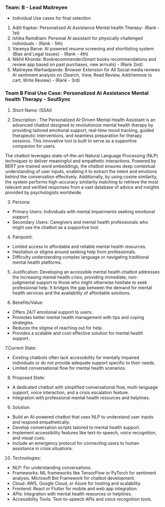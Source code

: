 ### Team: B - Lead Maitreyee
- Individual Use cases for final selection
1. Aditi Kapkar: Personalized AI Assistance Mental health Therapy- (Rank - 1st)
2. Ishika Ramdham: Personal AI assistant for physically challenged individuals - (Rank - 5th)
3. Varenya Barve: AI powered resume screening and shortlisting system (Bias and Legal Issues) - (Rank - 4th)
4. Nikhil Khonde: Bookrecommender(Smart books recommendations and review app based on past purchases, new arrivals) - (Rank 2nd)
5. Maitreyee Warhadpande: Browser Extension for All Social media reviews AI sentiment analysis on <Product Reviews> (Search, View, Read Review, Add/remove to cart, Write Review) - (Rank - 3rd)

### Team B Final Use Case: Personalized AI Assistance Mental health Therapy - SoulSync
1. Short Name: (SSAI)

2. Description : The Personalized AI-Driven Mental Health Assistant is an advanced chatbot designed to revolutionize mental health therapy by providing tailored emotional support, real-time mood tracking, guided therapeutic interventions, and seamless preparation for therapy sessions. This innovative tool is built to serve as a supportive companion for users.

The chatbot leverages state-of-the-art Natural Language Processing (NLP) techniques to deliver meaningful and empathetic interactions. Powered by BERT pre-trained word embeddings, the chatbot ensures deep contextual understanding of user inputs, enabling it to extract the intent and emotions behind the conversation effectively. Additionally, by using cosine similarity, the system performs high-accuracy similarity matching to retrieve the most relevant and verified responses from a vast database of advice and insights provided by psychologists worldwide.

3. Persona:
- Primary Users: Individuals with mental impairments seeking emotional support.  
- Secondary Users: Caregivers and mental health professionals who might use the chatbot as a supportive tool.

4. Painpoint:
- Limited access to affordable and reliable mental health resources.  
- Hesitation or stigma around seeking help from professionals.  
- Difficulty understanding complex language or navigating traditional mental health platforms.

5. Justification:
Developing an accessible mental health chatbot addresses the increasing mental health crisis, providing immediate, non-judgmental support to those who might otherwise hesitate to seek professional help. It bridges the gap between the demand for mental health services and the availability of affordable solutions.

6. Benefits/Value:
- Offers 24/7 emotional support to users.  
- Promotes better mental health management with tips and coping strategies.  
- Reduces the stigma of reaching out for help.  
- Provides a scalable and cost-effective solution for mental health support.

7.Current State:
- Existing chatbots often lack accessibility for mentally impaired individuals or do not provide adequate support specific to their needs.  
- Limited conversational flow for mental health scenarios.

8. Proposed State:
- A dedicated chatbot with simplified conversational flow, multi-language support, voice interaction, and a crisis escalation feature.  
- Integration with professional mental health resources and helplines.

9. Solution:
- Build an AI-powered chatbot that uses NLP to understand user inputs and respond empathetically.  
- Develop conversation scripts tailored to mental health support.  
- Implement accessibility features like text-to-speech, voice recognition, and visual cues.  
- Include an emergency protocol for connecting users to human assistance in crisis situations.

10. Technologies:
- NLP: For understanding conversations. 
- Frameworks: ML frameworks like TensorFlow or PyTorch for sentiment analysis. Microsoft Bot Framework for chatbot development.  
- Cloud: AWS, Google Cloud, or Azure for hosting and scalability.  
- Frontend: React or Flutter for mobile and web app integration.  
- APIs: Integration with mental health resources or helplines.  
- Accessibility Tools: Text-to-speech APIs and voice recognition tools.
